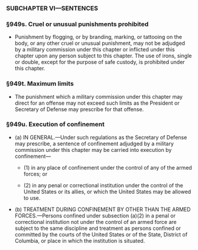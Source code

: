 ### SUBCHAPTER VI—SENTENCES

### §949s. Cruel or unusual punishments prohibited
* Punishment by flogging, or by branding, marking, or tattooing on the body, or any other cruel or unusual punishment, may not be adjudged by a military commission under this chapter or inflicted under this chapter upon any person subject to this chapter. The use of irons, single or double, except for the purpose of safe custody, is prohibited under this chapter.

### §949t. Maximum limits
* The punishment which a military commission under this chapter may direct for an offense may not exceed such limits as the President or Secretary of Defense may prescribe for that offense.

### §949u. Execution of confinement
* (a) IN GENERAL.—Under such regulations as the Secretary of Defense may prescribe, a sentence of confinement adjudged by a military commission under this chapter may be carried into execution by confinement—

  * (1) in any place of confinement under the control of any of the armed forces; or

  * (2) in any penal or correctional institution under the control of the United States or its allies, or which the United States may be allowed to use.


* (b) TREATMENT DURING CONFINEMENT BY OTHER THAN THE ARMED FORCES.—Persons confined under subsection (a)(2) in a penal or correctional institution not under the control of an armed force are subject to the same discipline and treatment as persons confined or committed by the courts of the United States or of the State, District of Columbia, or place in which the institution is situated.